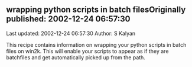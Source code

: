 ## wrapping python scripts in batch filesOriginally published: 2002-12-24 06:57:30 
Last updated: 2002-12-24 06:57:30 
Author: S Kalyan 
 
This recipe contains information on wrapping your python scripts in batch files on win2k. This will enable your scripts to appear as if they are batchfiles and get automatically picked up from the path.